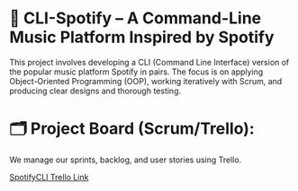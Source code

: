 # 🎵 CLI-Spotify – A Command-Line Music Platform Inspired by Spotify

This project involves developing a CLI (Command Line Interface) version of the popular music platform Spotify in pairs. The focus is on applying Object-Oriented Programming (OOP), working iteratively with Scrum, and producing clear designs and thorough testing.

# 🗂️ Project Board (Scrum/Trello):
We manage our sprints, backlog, and user stories using Trello.

[SpotifyCLI Trello Link](https://trello.com/invite/b/681c8e9a7530451e1251080f/ATTI1bb56ec0e4192e742dde47c756b2ee9a6574577F/oop-4-spotifycli)